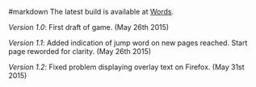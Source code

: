 #markdown
The latest build is available at [Words](/Users/peter/Sites/Games/Memoriam/build/index.html).

*Version 1.0*: First draft of game.
(May 26th 2015)

*Version 1.1*: Added indication of jump word on new pages reached. Start page reworded for
clarity.
(May 26th 2015)

*Version 1.2*: Fixed problem displaying overlay text on Firefox.
(May 31st 2015)
